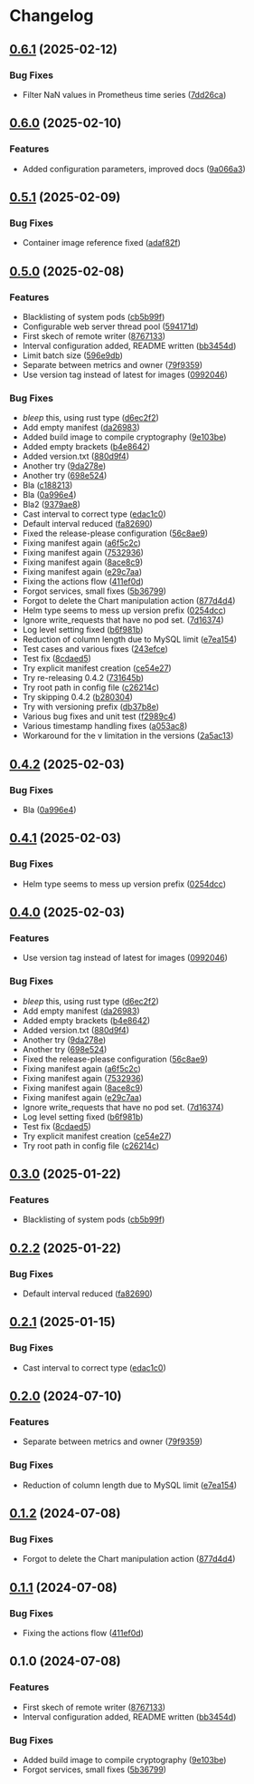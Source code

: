 # Changelog

## [0.6.1](https://github.com/eickler/microinsight/compare/v0.6.0...v0.6.1) (2025-02-12)


### Bug Fixes

* Filter NaN values in Prometheus time series ([7dd26ca](https://github.com/eickler/microinsight/commit/7dd26caa87a3e0316fd393c23dd3d79c641630d3))

## [0.6.0](https://github.com/eickler/microinsight/compare/v0.5.1...v0.6.0) (2025-02-10)


### Features

* Added configuration parameters, improved docs ([9a066a3](https://github.com/eickler/microinsight/commit/9a066a35a39ba4f1466f2cfe17a6e53365858f23))

## [0.5.1](https://github.com/eickler/microinsight/compare/v0.5.0...v0.5.1) (2025-02-09)


### Bug Fixes

* Container image reference fixed ([adaf82f](https://github.com/eickler/microinsight/commit/adaf82f19b78f8ac01d905ed95da18293a292e7d))

## [0.5.0](https://github.com/eickler/microinsight/compare/v0.4.3...v0.5.0) (2025-02-08)


### Features

* Blacklisting of system pods ([cb5b99f](https://github.com/eickler/microinsight/commit/cb5b99f7b3e8933fa7769c1ea6915eb005cd9a43))
* Configurable web server thread pool ([594171d](https://github.com/eickler/microinsight/commit/594171d15d104f9e159e9ccb485c28ad01010377))
* First skech of remote writer ([8767133](https://github.com/eickler/microinsight/commit/87671331d9d7d71dc76c256a694828b7b37f54be))
* Interval configuration added, README written ([bb3454d](https://github.com/eickler/microinsight/commit/bb3454d6fe124367a6579be241a8744cde8398ca))
* Limit batch size ([596e9db](https://github.com/eickler/microinsight/commit/596e9db33e2d77ed8e61da222f95ea8c19b283b3))
* Separate between metrics and owner ([79f9359](https://github.com/eickler/microinsight/commit/79f935948f7d408b7357053cf57675761b98e54e))
* Use version tag instead of latest for images ([0992046](https://github.com/eickler/microinsight/commit/0992046d5f44aa2c04dcb2e9301f5f6855083e28))


### Bug Fixes

* *bleep* this, using rust type ([d6ec2f2](https://github.com/eickler/microinsight/commit/d6ec2f22d25bfcdfc7dc215577511f7fdfc2a4b2))
* Add empty manifest ([da26983](https://github.com/eickler/microinsight/commit/da26983fa284d3a91ca11950b1ace5fb7abe72ec))
* Added build image to compile cryptography ([9e103be](https://github.com/eickler/microinsight/commit/9e103be69c1a9ea4e838fbeb69bc4e534896b462))
* Added empty brackets ([b4e8642](https://github.com/eickler/microinsight/commit/b4e86421077c8ed071e125194a874688495fd7c4))
* Added version.txt ([880d9f4](https://github.com/eickler/microinsight/commit/880d9f48892c83b7dfa8db9b1623e716dcb13acc))
* Another try ([9da278e](https://github.com/eickler/microinsight/commit/9da278e5e1bc86fa1f8fcb91a1cc8be15cb45a9c))
* Another try ([698e524](https://github.com/eickler/microinsight/commit/698e52478975d0a438bf9a8f1b37f13bcdbce774))
* Bla ([c188213](https://github.com/eickler/microinsight/commit/c18821369324a801c7c4fe049ef4f150e524da87))
* Bla ([0a996e4](https://github.com/eickler/microinsight/commit/0a996e47b1f48a6e9c5f6f7929826364353b9892))
* Bla2 ([9379ae8](https://github.com/eickler/microinsight/commit/9379ae8a7d5cb9bcfa9241ed00e33025426bef13))
* Cast interval to correct type ([edac1c0](https://github.com/eickler/microinsight/commit/edac1c04a6ecac0e47db237090c3d90afc7d7a73))
* Default interval reduced ([fa82690](https://github.com/eickler/microinsight/commit/fa826908293942724dab10c455f024926d829142))
* Fixed the release-please configuration ([56c8ae9](https://github.com/eickler/microinsight/commit/56c8ae9aa4b58fa6ec7224b2890bcc977fb6548a))
* Fixing manifest again ([a6f5c2c](https://github.com/eickler/microinsight/commit/a6f5c2c8d93e5de4c9059a945981bebeede1f049))
* Fixing manifest again ([7532936](https://github.com/eickler/microinsight/commit/75329368cd8c8144652fd034f50343b4a938b6d0))
* Fixing manifest again ([8ace8c9](https://github.com/eickler/microinsight/commit/8ace8c956f37c6639752dfcc7014caefe6e036de))
* Fixing manifest again ([e29c7aa](https://github.com/eickler/microinsight/commit/e29c7aa717daa58222f8413a1ecae5b053d9bd83))
* Fixing the actions flow ([411ef0d](https://github.com/eickler/microinsight/commit/411ef0d3981264050fd70c418e77bfa0ace4b87e))
* Forgot services, small fixes ([5b36799](https://github.com/eickler/microinsight/commit/5b367992a3dbf097de8dd8f2d0379783f6cb9e8c))
* Forgot to delete the Chart manipulation action ([877d4d4](https://github.com/eickler/microinsight/commit/877d4d436591f3dbb762054fb407f7eaa7cb7cb1))
* Helm type seems to mess up version prefix ([0254dcc](https://github.com/eickler/microinsight/commit/0254dcc8952023dea384405d4e9cc16278858e15))
* Ignore write_requests that have no pod set. ([7d16374](https://github.com/eickler/microinsight/commit/7d16374431646ca4dfd45de53a5597f7b84b1f77))
* Log level setting fixed ([b6f981b](https://github.com/eickler/microinsight/commit/b6f981bc9ca66235bb817fff30e22b5de4419d23))
* Reduction of column length due to MySQL limit ([e7ea154](https://github.com/eickler/microinsight/commit/e7ea154647bf5187db51e7bb8279f0fc80ed4915))
* Test cases and various fixes ([243efce](https://github.com/eickler/microinsight/commit/243efce81f697f0e078d46ec79178080e45c4099))
* Test fix ([8cdaed5](https://github.com/eickler/microinsight/commit/8cdaed57d05cadd24f6aa34acd36678d32546e5f))
* Try explicit manifest creation ([ce54e27](https://github.com/eickler/microinsight/commit/ce54e27088db043f70a5c9d34a25aed249d7243a))
* Try re-releasing 0.4.2 ([731645b](https://github.com/eickler/microinsight/commit/731645b49fba5d382e7091b7fd93aff258cde3ea))
* Try root path in config file ([c26214c](https://github.com/eickler/microinsight/commit/c26214ce63a1605e1248390e879aeb15bc892bf7))
* Try skipping 0.4.2 ([b280304](https://github.com/eickler/microinsight/commit/b280304a91c9aab7e099f0fe9ac0ab4fc012536a))
* Try with versioning prefix ([db37b8e](https://github.com/eickler/microinsight/commit/db37b8eaedc9b9a34fcdde8c1a83a9e70ac810bd))
* Various bug fixes and unit test ([f2989c4](https://github.com/eickler/microinsight/commit/f2989c49cfbdec6e5c71d2885e5fb128fd0c9a27))
* Various timestamp handling fixes ([a053ac8](https://github.com/eickler/microinsight/commit/a053ac8a67dde9ddabc6b896b6ec4fbe72b059f3))
* Workaround for the v limitation in the versions ([2a5ac13](https://github.com/eickler/microinsight/commit/2a5ac1372dc302a2c5a64e66e9c75fd9800b1f0b))

## [0.4.2](https://github.com/eickler/microinsight/compare/v0.4.1...v0.4.2) (2025-02-03)


### Bug Fixes

* Bla ([0a996e4](https://github.com/eickler/microinsight/commit/0a996e47b1f48a6e9c5f6f7929826364353b9892))

## [0.4.1](https://github.com/eickler/microinsight/compare/v0.4.0...v0.4.1) (2025-02-03)


### Bug Fixes

* Helm type seems to mess up version prefix ([0254dcc](https://github.com/eickler/microinsight/commit/0254dcc8952023dea384405d4e9cc16278858e15))

## [0.4.0](https://github.com/eickler/microinsight/compare/v0.3.0...v0.4.0) (2025-02-03)


### Features

* Use version tag instead of latest for images ([0992046](https://github.com/eickler/microinsight/commit/0992046d5f44aa2c04dcb2e9301f5f6855083e28))


### Bug Fixes

* *bleep* this, using rust type ([d6ec2f2](https://github.com/eickler/microinsight/commit/d6ec2f22d25bfcdfc7dc215577511f7fdfc2a4b2))
* Add empty manifest ([da26983](https://github.com/eickler/microinsight/commit/da26983fa284d3a91ca11950b1ace5fb7abe72ec))
* Added empty brackets ([b4e8642](https://github.com/eickler/microinsight/commit/b4e86421077c8ed071e125194a874688495fd7c4))
* Added version.txt ([880d9f4](https://github.com/eickler/microinsight/commit/880d9f48892c83b7dfa8db9b1623e716dcb13acc))
* Another try ([9da278e](https://github.com/eickler/microinsight/commit/9da278e5e1bc86fa1f8fcb91a1cc8be15cb45a9c))
* Another try ([698e524](https://github.com/eickler/microinsight/commit/698e52478975d0a438bf9a8f1b37f13bcdbce774))
* Fixed the release-please configuration ([56c8ae9](https://github.com/eickler/microinsight/commit/56c8ae9aa4b58fa6ec7224b2890bcc977fb6548a))
* Fixing manifest again ([a6f5c2c](https://github.com/eickler/microinsight/commit/a6f5c2c8d93e5de4c9059a945981bebeede1f049))
* Fixing manifest again ([7532936](https://github.com/eickler/microinsight/commit/75329368cd8c8144652fd034f50343b4a938b6d0))
* Fixing manifest again ([8ace8c9](https://github.com/eickler/microinsight/commit/8ace8c956f37c6639752dfcc7014caefe6e036de))
* Fixing manifest again ([e29c7aa](https://github.com/eickler/microinsight/commit/e29c7aa717daa58222f8413a1ecae5b053d9bd83))
* Ignore write_requests that have no pod set. ([7d16374](https://github.com/eickler/microinsight/commit/7d16374431646ca4dfd45de53a5597f7b84b1f77))
* Log level setting fixed ([b6f981b](https://github.com/eickler/microinsight/commit/b6f981bc9ca66235bb817fff30e22b5de4419d23))
* Test fix ([8cdaed5](https://github.com/eickler/microinsight/commit/8cdaed57d05cadd24f6aa34acd36678d32546e5f))
* Try explicit manifest creation ([ce54e27](https://github.com/eickler/microinsight/commit/ce54e27088db043f70a5c9d34a25aed249d7243a))
* Try root path in config file ([c26214c](https://github.com/eickler/microinsight/commit/c26214ce63a1605e1248390e879aeb15bc892bf7))

## [0.3.0](https://github.com/eickler/microinsight/compare/v0.2.2...v0.3.0) (2025-01-22)


### Features

* Blacklisting of system pods ([cb5b99f](https://github.com/eickler/microinsight/commit/cb5b99f7b3e8933fa7769c1ea6915eb005cd9a43))

## [0.2.2](https://github.com/eickler/microinsight/compare/v0.2.1...v0.2.2) (2025-01-22)


### Bug Fixes

* Default interval reduced ([fa82690](https://github.com/eickler/microinsight/commit/fa826908293942724dab10c455f024926d829142))

## [0.2.1](https://github.com/eickler/microinsight/compare/v0.2.0...v0.2.1) (2025-01-15)


### Bug Fixes

* Cast interval to correct type ([edac1c0](https://github.com/eickler/microinsight/commit/edac1c04a6ecac0e47db237090c3d90afc7d7a73))

## [0.2.0](https://github.com/eickler/microinsight/compare/v0.1.2...v0.2.0) (2024-07-10)


### Features

* Separate between metrics and owner ([79f9359](https://github.com/eickler/microinsight/commit/79f935948f7d408b7357053cf57675761b98e54e))


### Bug Fixes

* Reduction of column length due to MySQL limit ([e7ea154](https://github.com/eickler/microinsight/commit/e7ea154647bf5187db51e7bb8279f0fc80ed4915))

## [0.1.2](https://github.com/eickler/microinsight/compare/v0.1.1...v0.1.2) (2024-07-08)


### Bug Fixes

* Forgot to delete the Chart manipulation action ([877d4d4](https://github.com/eickler/microinsight/commit/877d4d436591f3dbb762054fb407f7eaa7cb7cb1))

## [0.1.1](https://github.com/eickler/microinsight/compare/v0.1.0...v0.1.1) (2024-07-08)


### Bug Fixes

* Fixing the actions flow ([411ef0d](https://github.com/eickler/microinsight/commit/411ef0d3981264050fd70c418e77bfa0ace4b87e))

## 0.1.0 (2024-07-08)


### Features

* First skech of remote writer ([8767133](https://github.com/eickler/microinsight/commit/87671331d9d7d71dc76c256a694828b7b37f54be))
* Interval configuration added, README written ([bb3454d](https://github.com/eickler/microinsight/commit/bb3454d6fe124367a6579be241a8744cde8398ca))


### Bug Fixes

* Added build image to compile cryptography ([9e103be](https://github.com/eickler/microinsight/commit/9e103be69c1a9ea4e838fbeb69bc4e534896b462))
* Forgot services, small fixes ([5b36799](https://github.com/eickler/microinsight/commit/5b367992a3dbf097de8dd8f2d0379783f6cb9e8c))
